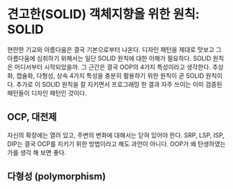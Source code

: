# 견고한(SOLID) 객체지향을 위한 원칙: SOLID
현란한 기교와 아름다움은 결국 기본으로부터 나온다. 디자인 패턴을 제대로 맛보고 그 아름다움에 심취하기 위해서는 일단 SOLID 원칙에 대한 이해가 필요하다. SOLID 원칙은 어디서부터 시작되었을까. 그 근간은 결국 OOP의 4가지 특성이라고 생각한다. 추상화, 캡슐화, 다형성, 상속 4가지 특성을 충분히 활용하기 위한 원칙이 곧 SOLID 원칙이다. 추가로 이 SOLID 원칙을 잘 지키면서 프로그래밍 한 결과 자주 쓰이는 이미 검증된 패턴들이 디자인 패턴인 것이다.

## OCP, 대전제
자신의 확장에는 열려 있고, 주변의 변화에 대해서는 닫혀 있어야 한다. SRP, LSP, ISP, DIP는 결국 OCP를 지키기 위한 방법이라고 해도 과언이 아니다. OOP가 왜 탄생하였는가를 생각 해 보면 좋다. 

## 다형성 (polymorphism)
